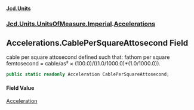 #### [Jcd.Units](index.md 'index')
### [Jcd.Units.UnitsOfMeasure.Imperial](Jcd.Units.UnitsOfMeasure.Imperial.md 'Jcd.Units.UnitsOfMeasure.Imperial').[Accelerations](Accelerations.md 'Jcd.Units.UnitsOfMeasure.Imperial.Accelerations')

## Accelerations.CablePerSquareAttosecond Field

cable per square attosecond defined such that: fathom per square femtosecond = cable/as² × (100.0)/((1.0/1000.0)*(1.0/1000.0)).

```csharp
public static readonly Acceleration CablePerSquareAttosecond;
```

#### Field Value
[Acceleration](Acceleration.md 'Jcd.Units.UnitTypes.Acceleration')